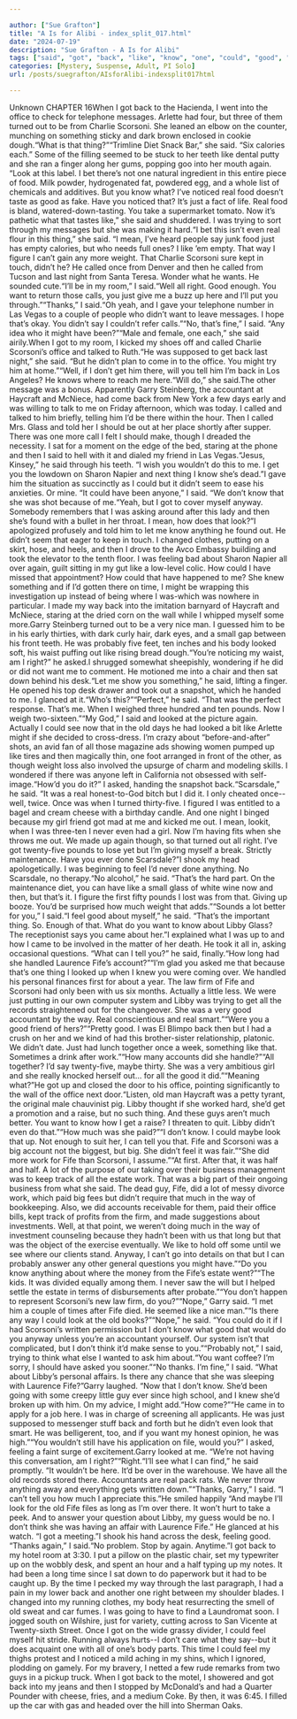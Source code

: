 ```yaml
---

author: ["Sue Grafton"]
title: "A Is for Alibi - index_split_017.html"
date: "2024-07-19"
description: "Sue Grafton - A Is for Alibi"
tags: ["said", "got", "back", "like", "know", "one", "could", "good", "fife", "scorsoni", "want", "real", "way", "get", "office", "thing", "look", "might", "old", "much", "libby", "say", "called", "right", "time"]
categories: [Mystery, Suspense, Adult, PI Solo]
url: /posts/suegrafton/AIsforAlibi-indexsplit017html

---
```



Unknown
CHAPTER 16When I got back to the Hacienda, I went into the office to check for telephone messages. Arlette had four, but three of them turned out to be from Charlie Scorsoni. She leaned an elbow on the counter, munching on something sticky and dark brown enclosed in cookie dough.“What is that thing?”“Trimline Diet Snack Bar,” she said. “Six calories each.” Some of the filling seemed to be stuck to her teeth like dental putty and she ran a finger along her gums, popping goo into her mouth again. “Look at this label. I bet there’s not one natural ingredient in this entire piece of food. Milk powder, hydrogenated fat, powdered egg, and a whole list of chemicals and additives. But you know what? I’ve noticed real food doesn’t taste as good as fake. Have you noticed that? It’s just a fact of life. Real food is bland, watered-down-tasting. You take a supermarket tomato. Now it’s pathetic what that tastes like,” she said and shuddered. I was trying to sort through my messages but she was making it hard.“I bet this isn’t even real flour in this thing,” she said. “I mean, I’ve heard people say junk food just has empty calories, but who needs full ones? I like ’em empty. That way I figure I can’t gain any more weight. That Charlie Scorsoni sure kept in touch, didn’t he? He called once from Denver and then he called from Tucson and last night from Santa Teresa. Wonder what he wants. He sounded cute.“I’ll be in my room,” I said.“Well all right. Good enough. You want to return those calls, you just give me a buzz up here and I’ll put you through.”“Thanks,” I said.“Oh yeah, and I gave your telephone number in Las Vegas to a couple of people who didn’t want to leave messages. I hope that’s okay. You didn’t say I couldn’t refer calls.”“No, that’s fine,” I said. “Any idea who it might have been?”“Male and female, one each,” she said airily.When I got to my room, I kicked my shoes off and called Charlie Scorsoni’s office and talked to Ruth.“He was supposed to get back last night,” she said. “But he didn’t plan to come in to the office. You might try him at home.”“Well, if I don’t get him there, will you tell him I’m back in Los Angeles? He knows where to reach me here.“Will do,” she said.The other message was a bonus. Apparently Garry Steinberg, the accountant at Haycraft and McNiece, had come back from New York a few days early and was willing to talk to me on Friday afternoon, which was today. I called and talked to him briefly, telling him I’d be there within the hour. Then I called Mrs. Glass and told her I should be out at her place shortly after supper. There was one more call I felt I should make, though I dreaded the necessity. I sat for a moment on the edge of the bed, staring at the phone and then I said to hell with it and dialed my friend in Las Vegas.“Jesus, Kinsey,” he said through his teeth. “I wish you wouldn’t do this to me. I get you the lowdown on Sharon Napier and next thing I know she’s dead.”I gave him the situation as succinctly as I could but it didn’t seem to ease his anxieties. Or mine. “It could have been anyone,” I said. “We don’t know that she was shot because of me.“Yeah, but I got to cover myself anyway. Somebody remembers that I was asking around after this lady and then she’s found with a bullet in her throat. I mean, how does that look?”I apologized profusely and told him to let me know anything he found out. He didn’t seem that eager to keep in touch. I changed clothes, putting on a skirt, hose, and heels, and then I drove to the Avco Embassy building and took the elevator to the tenth floor. I was feeling bad about Sharon Napier all over again, guilt sitting in my gut like a low-level colic. How could I have missed that appointment? How could that have happened to me? She knew something and if I’d gotten there on time, I might be wrapping this investigation up instead of being where I was-which was nowhere in particular. I made my way back into the imitation barnyard of Haycraft and McNiece, staring at the dried corn on the wall while I whipped myself some more.Garry Steinberg turned out to be a very nice man. I guessed him to be in his early thirties, with dark curly hair, dark eyes, and a small gap between his front teeth. He was probably five feet, ten inches and his body looked soft, his waist puffing out like rising bread dough.“You’re noticing my waist, am I right?” he asked.I shrugged somewhat sheepishly, wondering if he did or did not want me to comment. He motioned me into a chair and then sat down behind his desk.“Let me show you something,” he said, lifting a finger. He opened his top desk drawer and took out a snapshot, which he handed to me. I glanced at it.“Who’s this?”“Perfect,” he said. “That was the perfect response. That’s me. When I weighed three hundred and ten pounds. Now I weigh two-sixteen.”“My God,” I said and looked at the picture again. Actually I could see now that in the old days he had looked a bit like Arlette might if she decided to cross-dress. I’m crazy about “before-and-after” shots, an avid fan of all those magazine ads showing women pumped up like tires and then magically thin, one foot arranged in front of the other, as though weight loss also involved the upsurge of charm and modeling skills. I wondered if there was anyone left in California not obsessed with self-image.“How’d you do it?” I asked, handing the snapshot back.“Scarsdale,” he said. “It was a real honest-to-God bitch but I did it. I only cheated once--well, twice. Once was when I turned thirty-five. I figured I was entitled to a bagel and cream cheese with a birthday candle. And one night I binged because my girl friend got mad at me and kicked me out. I mean, lookit, when I was three-ten I never even had a girl. Now I’m having fits when she throws me out. We made up again though, so that turned out all right. I’ve got twenty-five pounds to lose yet but I’m giving myself a break. Strictly maintenance. Have you ever done Scarsdale?”I shook my head apologetically. I was beginning to feel I’d never done anything. No Scarsdale, no therapy.“No alcohol,” he said. “That’s the hard part. On the maintenance diet, you can have like a small glass of white wine now and then, but that’s it. I figure the first fifty pounds I lost was from that. Giving up booze. You’d be surprised how much weight that adds.”“Sounds a lot better for you,” I said.“I feel good about myself,” he said. “That’s the important thing. So. Enough of that. What do you want to know about Libby Glass? The receptionist says you came about her.”I explained what I was up to and how I came to be involved in the matter of her death. He took it all in, asking occasional questions. “What can I tell you?” he said, finally.“How long had she handled Laurence Fife’s account?”“I’m glad you asked me that because that’s one thing I looked up when I knew you were coming over. We handled his personal finances first for about a year. The law firm of Fife and Scorsoni had only been with us six months. Actually a little less. We were just putting in our own computer system and Libby was trying to get all the records straightened out for the changeover. She was a very good accountant by the way. Real conscientious and real smart.”“Were you a good friend of hers?”“Pretty good. I was El Blimpo back then but I had a crush on her and we kind of had this brother-sister relationship, platonic. We didn’t date. Just had lunch together once a week, something like that. Sometimes a drink after work.”“How many accounts did she handle?”“All together? I’d say twenty-five, maybe thirty. She was a very ambitious girl and she really knocked herself out... for all the good it did.”“Meaning what?”He got up and closed the door to his office, pointing significantly to the wall of the office next door.“Listen, old man Haycraft was a petty tyrant, the original male chauvinist pig. Libby thought if she worked hard, she’d get a promotion and a raise, but no such thing. And these guys aren’t much better. You want to know how I get a raise? I threaten to quit. Libby didn’t even do that.”“How much was she paid?”“I don’t know. I could maybe look that up. Not enough to suit her, I can tell you that. Fife and Scorsoni was a big account not the biggest, but big. She didn’t feel it was fair.”“She did more work for Fife than Scorsoni, I assume.”“At first. After that, it was half and half. A lot of the purpose of our taking over their business management was to keep track of all the estate work. That was a big part of their ongoing business from what she said. The dead guy, Fife, did a lot of messy divorce work, which paid big fees but didn’t require that much in the way of bookkeeping. Also, we did accounts receivable for them, paid their office bills, kept track of profits from the firm, and made suggestions about investments. Well, at that point, we weren’t doing much in the way of investment counseling because they hadn’t been with us that long but that was the object of the exercise eventually. We like to hold off some until we see where our clients stand. Anyway, I can’t go into details on that but I can probably answer any other general questions you might have.”“Do you know anything about where the money from the Fife’s estate went?”“The kids. It was divided equally among them. I never saw the will but I helped settle the estate in terms of disbursements after probate.”“You don’t happen to represent Scorsoni’s new law firm, do you?”“Nope,” Garry said. “I met him a couple of times after Fife died. He seemed like a nice man.”“Is there any way I could look at the old books?”“Nope,” he said. “You could do it if I had Scorsoni’s written permission but I don’t know what good that would do you anyway unless you’re an accountant yourself. Our system isn’t that complicated, but I don’t think it’d make sense to you.”“Probably not,” I said, trying to think what else I wanted to ask him about.“You want coffee? I’m sorry, I should have asked you sooner.”“No thanks. I’m fine,” I said. “What about Libby’s personal affairs. Is there any chance that she was sleeping with Laurence Fife?”Garry laughed. “Now that I don’t know. She’d been going with some creepy little guy ever since high school, and I knew she’d broken up with him. On my advice, I might add.“How come?”“He came in to apply for a job here. I was in charge of screening all applicants. He was just supposed to messenger stuff back and forth but he didn’t even look that smart. He was belligerent, too, and if you want my honest opinion, he was high.”“You wouldn’t still have his application on file, would you?” I asked, feeling a faint surge of excitement.Garry looked at me. “We’re not having this conversation, am I right?”“Right.“I’ll see what I can find,” he said promptly. “It wouldn’t be here. It’d be over in the warehouse. We have all the old records stored there. Accountants are real pack rats. We never throw anything away and everything gets written down.”“Thanks, Garry,” I said. “I can’t tell you how much I appreciate this.”He smiled happily “And maybe I’ll look for the old Fife files as long as I’m over there. It won’t hurt to take a peek. And to answer your question about Libby, my guess would be no. I don’t think she was having an affair with Laurence Fife.” He glanced at his watch. “I got a meeting.”I shook his hand across the desk, feeling good. “Thanks again,” I said.“No problem. Stop by again. Anytime.”I got back to my hotel room at 3:30. I put a pillow on the plastic chair, set my typewriter up on the wobbly desk, and spent an hour and a half typing up my notes. It had been a long time since I sat down to do paperwork but it had to be caught up. By the time I pecked my way through the last paragraph, I had a pain in my lower back and another one right between my shoulder blades. I changed into my running clothes, my body heat resurrecting the smell of old sweat and car fumes. I was going to have to find a Laundromat soon. I jogged south on Wilshire, just for variety, cutting across to San Vicente at Twenty-sixth Street. Once I got on the wide grassy divider, I could feel myself hit stride. Running always hurts--I don’t care what they say--but it does acquaint one with all of one’s body parts. This time I could feel my thighs protest and I noticed a mild aching in my shins, which I ignored, plodding on gamely. For my bravery, I netted a few rude remarks from two guys in a pickup truck. When I got back to the motel, I showered and got back into my jeans and then I stopped by McDonald’s and had a Quarter Pounder with cheese, fries, and a medium Coke. By then, it was 6:45. I filled up the car with gas and headed over the hill into Sherman Oaks.
